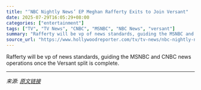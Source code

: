 ```yaml
---
title: "‘NBC Nightly News’ EP Meghan Rafferty Exits to Join Versant"
date: 2025-07-29T16:05:29+08:00
categories: ["entertainment"]
tags: ["TV", "TV News", "CNBC", "MSNBC", "NBC News", "versant"]
summary: "Rafferty will be vp of news standards, guiding the MSNBC and CNBC news operations once the Versant split is complete."
source_url: "https://www.hollywoodreporter.com/tv/tv-news/nbc-nightly-news-ep-meghan-rafferty-leaves-for-versant-1236331486/"
---
```


Rafferty will be vp of news standards, guiding the MSNBC and CNBC news operations once the Versant split is complete.

---

*来源: [原文链接](https://www.hollywoodreporter.com/tv/tv-news/nbc-nightly-news-ep-meghan-rafferty-leaves-for-versant-1236331486/)*
